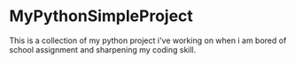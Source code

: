 # MyPythonSimpleProject
This is a collection of my python project i've working on when i am bored of school assignment and sharpening my coding skill.
